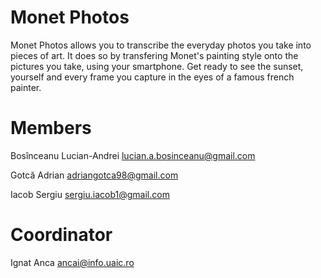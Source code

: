 # Monet Photos
Monet Photos allows you to transcribe the everyday photos you take into pieces of art. It does so by transfering Monet's painting style onto the pictures you take, using your smartphone. Get ready to see the sunset, yourself and every frame you capture in the eyes of a famous french painter.

# Members
Bosînceanu Lucian-Andrei
lucian.a.bosinceanu@gmail.com

Gotcă Adrian
adriangotca98@gmail.com

Iacob Sergiu
sergiu.iacob1@gmail.com

# Coordinator
Ignat Anca
ancai@info.uaic.ro
